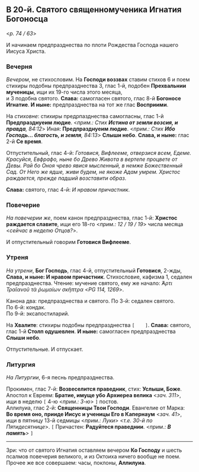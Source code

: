 ## В 20-й. Святого священномученика Игнатия Богоносца

<*p. 74 / 63*>
 
И начинаем предпразднества по плоти Рождества Господа нашего Иисуса Христа. 

### Вечерня

*Вечером*, не стихословим. На **Господи воззвах** ставим стихов 6 и поем стихиры подобны 
предпразднества 3, глас 1-й, подобен **Прехвальнии мученицы**, ищи их 19-го числа этого месяца,  
и 3 подобна святого. **Слава:** самогласен святого, глас 8-й **Богоносе Игнатие**. 
**И ныне:** предпразднества на тот же глас **Восприими**.

На *стиховне*: стихиры предрпазднества самогласны, глас 1-й **Предпразднуеим людие**.
<*прим.: Стих **Истина от земли возсия, и правда**, 84:12*> 
Иная: **Предпразднуеим людие**. <*прим.: Стих **Ибо Господь... благость, и земля**, 84:13*>
**Слыши небо**. **Слава, и ныне:** глас 2-й **Се время**.   

Отпустительный, глас 4-й: *Готовися, Вифлееме, отверзися всем, Едеме. Красуйся, Евфрафо, 
ныне бо Древо Живота в вертепе процвете от Девы. Рай бо Оноя чрево явися мысленный, в немже 
Божественный Сад. От Него же ядше, живи будем, не якоже Адам умрем. Христос раждается, 
прежде падший возставити образ*.
 
**Слава:** святого, глас 4-й: *И нравом причастник*. 

### Повечерие

*На повечерии же*, поем канон предпразднества, глас 1-й: **Христос раждается славите**, ищи 
его 18-го <*прим.: 12 / 19 / 19*> числа месяца <*сейчас в неделю Отцов?*>. 

И отпустительный говорим **Готовися Вифлееме**.
 
### Утреня

*На утрени*, **Бог Господь**, глас 4-й, отпустительный **Готовися**, 2-жды, **Слава, и ныне: И нравом 
причастник**.  Стихословие, кафизма 1, седален предпразднества. 
Чтение: мучение святого, ему же начало: *̓́Αρτι Τραῖανοῦ τὰ ῥωμαίων σκῆπτρα* <*PG 114, 1269*>.  

Канона два: предпразднества и святого. 
По 3-й: седален святого.  
По 6-й: кондак.  
По 9-й: эксапостиларий. 

На **Хвалите**: стихиры подобны предпразднества `[    ]`. **Слава:** святого, глас 1-й **Столп одушевлен**. 
**И ныне:** самогласен предпразднества **Слыши небо**.

Отпустительные. И отпускает. 

### Литургия

*На Литургии*, 6-я песнь предпразднества. 

Прокимен, глас 7-й: **Возвеселится праведник**, стих: **Услыши, Боже**. 
Апостол к Евреям: **Братие, имуще убо Архиереа велика** <*зач. 311*>, ищи в неделю 
`[` 4-ю <*прим.: 3-ю*> `]` постов.  
Аллилуиа, глас 2-й: **Священницы Твои Господи**. 
Евангелие от Марка: **Во время оно, прииде Иисус и ученицы Его в Капернаум** <*зач. 41*>, 
ищи в пятницу 13-й седмицы <*прим.: Луки*> <*т.е. 30-й по Пятидесятнице*>. 
`[` Причастен: **Радуйтеся праведнии**. <*прим.: **В память***> `]` 

---

Зри: что от святого Игнатия оставляем вечером **Ко Господу** и шесть псалмов повечерия великого, 
и из Октоиха ничего вообще не поем. Прочее же все совершаем: часы, поклоны, **Аллилуиа**. 
